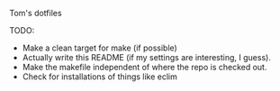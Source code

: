 Tom's dotfiles

TODO:
  - Make a clean target for make (if possible)
  - Actually write this README (if my settings are interesting, I guess).
  - Make the makefile independent of where the repo is checked out.
  - Check for installations of things like eclim
